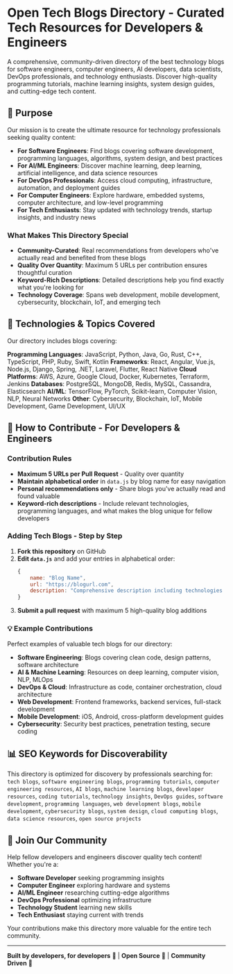 # Open Tech Blogs Directory - Curated Tech Resources for Developers & Engineers

A comprehensive, community-driven directory of the best technology blogs for software engineers, computer engineers, AI developers, data scientists, DevOps professionals, and technology enthusiasts. Discover high-quality programming tutorials, machine learning insights, system design guides, and cutting-edge tech content.

## 🎯 Purpose

Our mission is to create the ultimate resource for technology professionals seeking quality content:

- **For Software Engineers**: Find blogs covering software development, programming languages, algorithms, system design, and best practices
- **For AI/ML Engineers**: Discover machine learning, deep learning, artificial intelligence, and data science resources
- **For DevOps Professionals**: Access cloud computing, infrastructure, automation, and deployment guides  
- **For Computer Engineers**: Explore hardware, embedded systems, computer architecture, and low-level programming
- **For Tech Enthusiasts**: Stay updated with technology trends, startup insights, and industry news

### What Makes This Directory Special

- **Community-Curated**: Real recommendations from developers who've actually read and benefited from these blogs
- **Quality Over Quantity**: Maximum 5 URLs per contribution ensures thoughtful curation
- **Keyword-Rich Descriptions**: Detailed descriptions help you find exactly what you're looking for
- **Technology Coverage**: Spans web development, mobile development, cybersecurity, blockchain, IoT, and emerging tech

## 🚀 Technologies & Topics Covered

Our directory includes blogs covering:

**Programming Languages**: JavaScript, Python, Java, Go, Rust, C++, TypeScript, PHP, Ruby, Swift, Kotlin
**Frameworks**: React, Angular, Vue.js, Node.js, Django, Spring, .NET, Laravel, Flutter, React Native
**Cloud Platforms**: AWS, Azure, Google Cloud, Docker, Kubernetes, Terraform, Jenkins
**Databases**: PostgreSQL, MongoDB, Redis, MySQL, Cassandra, Elasticsearch
**AI/ML**: TensorFlow, PyTorch, Scikit-learn, Computer Vision, NLP, Neural Networks
**Other**: Cybersecurity, Blockchain, IoT, Mobile Development, Game Development, UI/UX

## 🤝 How to Contribute - For Developers & Engineers

### Contribution Rules
- **Maximum 5 URLs per Pull Request** - Quality over quantity
- **Maintain alphabetical order** in `data.js` by blog name for easy navigation
- **Personal recommendations only** - Share blogs you've actually read and found valuable
- **Keyword-rich descriptions** - Include relevant technologies, programming languages, and what makes the blog unique for fellow developers

### Adding Tech Blogs - Step by Step

1. **Fork this repository** on GitHub
2. **Edit `data.js`** and add your entries in alphabetical order:
   ```javascript
   {
       name: "Blog Name",
       url: "https://blogurl.com", 
       description: "Comprehensive description including technologies like React, Node.js, Python, machine learning, DevOps, system design, microservices, or whatever makes this blog valuable for developers and engineers"
   }
   ```
3. **Submit a pull request** with maximum 5 high-quality blog additions

### 💡 Example Contributions

Perfect examples of valuable tech blogs for our directory:
- **Software Engineering**: Blogs covering clean code, design patterns, software architecture
- **AI & Machine Learning**: Resources on deep learning, computer vision, NLP, MLOps
- **DevOps & Cloud**: Infrastructure as code, container orchestration, cloud architecture
- **Web Development**: Frontend frameworks, backend services, full-stack development
- **Mobile Development**: iOS, Android, cross-platform development guides
- **Cybersecurity**: Security best practices, penetration testing, secure coding

## 📊 SEO Keywords for Discoverability

This directory is optimized for discovery by professionals searching for:
`tech blogs`, `software engineering blogs`, `programming tutorials`, `computer engineering resources`, `AI blogs`, `machine learning blogs`, `developer resources`, `coding tutorials`, `technology insights`, `DevOps guides`, `software development`, `programming languages`, `web development blogs`, `mobile development`, `cybersecurity blogs`, `system design`, `cloud computing blogs`, `data science resources`, `open source projects`

## 🌟 Join Our Community

Help fellow developers and engineers discover quality tech content! Whether you're a:
- **Software Developer** seeking programming insights
- **Computer Engineer** exploring hardware and systems
- **AI/ML Engineer** researching cutting-edge algorithms  
- **DevOps Professional** optimizing infrastructure
- **Technology Student** learning new skills
- **Tech Enthusiast** staying current with trends

Your contributions make this directory more valuable for the entire tech community.

---

**Built by developers, for developers** 🚀 | **Open Source** 📖 | **Community Driven** 🤝

